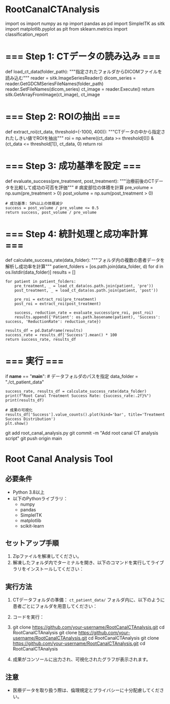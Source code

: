 # RootCanalCTAnalysis
import os
import numpy as np
import pandas as pd
import SimpleITK as sitk
import matplotlib.pyplot as plt
from sklearn.metrics import classification_report

# === Step 1: CTデータの読み込み ===
def load_ct_data(folder_path):
    """指定されたフォルダからDICOMファイルを読み込む"""
    reader = sitk.ImageSeriesReader()
    dicom_series = reader.GetGDCMSeriesFileNames(folder_path)
    reader.SetFileNames(dicom_series)
    ct_image = reader.Execute()
    return sitk.GetArrayFromImage(ct_image), ct_image

# === Step 2: ROIの抽出 ===
def extract_roi(ct_data, threshold=(-1000, 400)):
    """CTデータの中から指定されたしきい値でROIを抽出"""
    roi = np.where((ct_data >= threshold[0]) & (ct_data <= threshold[1]), ct_data, 0)
    return roi

# === Step 3: 成功基準を設定 ===
def evaluate_success(pre_treatment, post_treatment):
    """治療前後のCTデータを比較して成功の可否を評価"""
    # 病変部位の体積を計算
    pre_volume = np.sum(pre_treatment > 0)
    post_volume = np.sum(post_treatment > 0)

    # 成功基準: 50%以上の体積減少
    success = post_volume / pre_volume <= 0.5
    return success, post_volume / pre_volume

# === Step 4: 統計処理と成功率計算 ===
def calculate_success_rate(data_folder):
    """フォルダ内の複数の患者データを解析し成功率を計算"""
    patient_folders = [os.path.join(data_folder, d) for d in os.listdir(data_folder)]
    results = []

    for patient in patient_folders:
        pre_treatment, _ = load_ct_data(os.path.join(patient, 'pre'))
        post_treatment, _ = load_ct_data(os.path.join(patient, 'post'))

        pre_roi = extract_roi(pre_treatment)
        post_roi = extract_roi(post_treatment)

        success, reduction_rate = evaluate_success(pre_roi, post_roi)
        results.append({'Patient': os.path.basename(patient), 'Success': success, 'ReductionRate': reduction_rate})

    results_df = pd.DataFrame(results)
    success_rate = results_df['Success'].mean() * 100
    return success_rate, results_df

# === 実行 ===
if __name__ == "__main__":
    # データフォルダのパスを指定
    data_folder = "./ct_patient_data"

    success_rate, results_df = calculate_success_rate(data_folder)
    print(f"Root Canal Treatment Success Rate: {success_rate:.2f}%")
    print(results_df)

    # 成果の可視化
    results_df['Success'].value_counts().plot(kind='bar', title='Treatment Success Distribution')
    plt.show()
git add root_canal_analysis.py
git commit -m "Add root canal CT analysis script"
git push origin main
# Root Canal Analysis Tool

## 必要条件
- Python 3.8以上
- 以下のPythonライブラリ：
  - numpy
  - pandas
  - SimpleITK
  - matplotlib
  - scikit-learn

## セットアップ手順
1. Zipファイルを解凍してください。
2. 解凍したフォルダ内でターミナルを開き、以下のコマンドを実行してライブラリをインストールしてください：

## 実行方法
1. CTデータフォルダの準備：
`ct_patient_data/` フォルダ内に、以下のように患者ごとにフォルダを用意してください：

2. コードを実行：
3. git clone https://github.com/your-username/RootCanalCTAnalysis.git
cd RootCanalCTAnalysis
git clone https://github.com/your-username/RootCanalCTAnalysis.git
cd RootCanalCTAnalysis
git clone https://github.com/your-username/RootCanalCTAnalysis.git
cd RootCanalCTAnalysis


4. 成果がコンソールに出力され、可視化されたグラフが表示されます。

## 注意
- 医療データを取り扱う際は、倫理規定とプライバシーに十分配慮してください。
